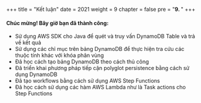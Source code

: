 +++
title = "Kết luận"
date = 2021
weight = 9
chapter = false
pre = "<b>9. </b>"
+++

#### Chúc mừng! Bây giờ bạn đã thành công:

- Sử dụng AWS SDK cho Java để quét và truy vấn DynamoDB Table và trả về kết quả
- Sử dụng các chỉ mục trên bảng DynamoDB để thực hiện tra cứu các thuộc tính khác với khóa phân vùng
- Đã học cách tạo bảng DynamoDB theo cách thủ công
- Đã triển khai phương pháp tiếp cận polyglot persistence bằng cách sử dụng DynamoDB
- Đã tạo workflows bằng cách sử dụng AWS Step Functions
- Đã học cách sử dụng các hàm AWS Lambda như là Task actions cho Step Functions